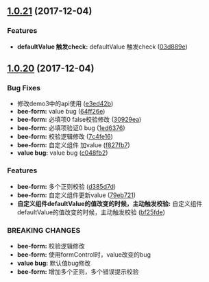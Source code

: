 <a name="1.0.21"></a>
## [1.0.21](https://github.com/tinper-bee/bee-form/compare/1.0.20...1.0.21) (2017-12-04)


### Features

* **defaultValue 触发check:** defaultValue 触发check ([03d889e](https://github.com/tinper-bee/bee-form/commit/03d889e))



<a name="1.0.20"></a>
## [1.0.20](https://github.com/tinper-bee/bee-form/compare/e3ed42b...1.0.20) (2017-12-04)


### Bug Fixes

* 修改demo3中的api使用 ([e3ed42b](https://github.com/tinper-bee/bee-form/commit/e3ed42b))
* **bee-form:** value bug ([64ff26e](https://github.com/tinper-bee/bee-form/commit/64ff26e))
* **bee-form:** 必填项0 false校验修改 ([30929ea](https://github.com/tinper-bee/bee-form/commit/30929ea))
* **bee-form:** 必填项验证0 bug ([1ed6376](https://github.com/tinper-bee/bee-form/commit/1ed6376))
* **bee-form:** 校验逻辑修改 ([7c4fe16](https://github.com/tinper-bee/bee-form/commit/7c4fe16))
* **bee-form:** 自定义组件  加value ([f827fb7](https://github.com/tinper-bee/bee-form/commit/f827fb7))
* **value bug:** value bug ([c048fb2](https://github.com/tinper-bee/bee-form/commit/c048fb2))


### Features

* **bee-form:** 多个正则校验 ([d385d7d](https://github.com/tinper-bee/bee-form/commit/d385d7d))
* **bee-form:** 自定义组件更新value ([79eb721](https://github.com/tinper-bee/bee-form/commit/79eb721))
* **自定义组件defaultValue的值改变的时候，主动触发校验:** 自定义组件defaultValue的值改变的时候，主动触发校验 ([bf25fde](https://github.com/tinper-bee/bee-form/commit/bf25fde))


### BREAKING CHANGES

* **bee-form:** 校验逻辑修改
* **bee-form:** 使用formControl时，value改变的bug
* **value bug:** 默认值bug修改
* **bee-form:** 增加多个正则，多个错误提示校验



